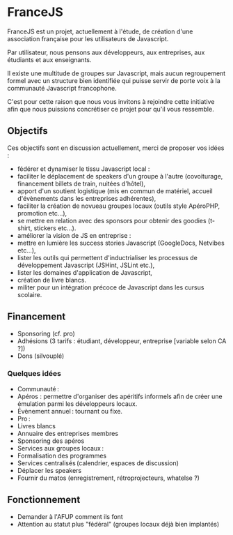 # FranceJS

FranceJS est un projet, actuellement à l'étude, de création d'une association française pour les utilisateurs de Javascript.

Par utilisateur, nous pensons aux développeurs, aux entreprises, aux étudiants et aux enseignants.

Il existe une multitude de groupes sur Javascript, mais aucun regroupement formel avec un structure bien identifiée
qui puisse servir de porte voix à la communauté Javascript francophone.

C'est pour cette raison que nous vous invitons à rejoindre cette initiative afin que nous puissions concrétiser ce
projet pour qu'il vous ressemble.


## Objectifs

Ces objectifs sont en discussion actuellement, merci de proposer vos idées :

* fédérer et dynamiser le tissu Javascript local :
 * faciliter le déplacement de speakers d'un groupe à l'autre (covoiturage, financement billets de train, nuitées d'hôtel),
 * apport d'un soutient logistique (mis en commun de matériel, accueil d'évènements dans les entreprises adhérentes),
 * faciliter la création de novueau groupes locaux (outils style ApéroPHP, promotion etc...),
 * se mettre en relation avec des sponsors pour obtenir des goodies (t-shirt, stickers etc...).
* améliorer la vision de JS en entreprise :
 * mettre en lumière les success stories Javascript (GoogleDocs, Netvibes etc...),
 * lister les outils qui permettent d'inductrialiser les processus de développement Javascript (JSHint, JSLint etc.),
 * lister les domaines d'application de Javascript,
 * création de livre blancs.
* militer pour un intégration précoce de Javascript dans les cursus scolaire.

## Financement

* Sponsoring (cf. pro)
* Adhésions (3 tarifs : étudiant, développeur, entreprise [variable selon CA ?])
* Dons (silvouplé)

### Quelques idées

* Communauté :
 * Apéros : permettre d'organiser des apéritifs informels afin de créer une émulation parmi les développeurs locaux.
 * Évènement annuel : tournant ou fixe.
* Pro :
 * Livres blancs
 * Annuaire des entreprises membres
 * Sponsoring des apéros
* Services aux groupes locaux :
 * Formalisation des programmes
 * Services centralisés (calendrier, espaces de discussion)
 * Déplacer les speakers
 * Fournir du matos (enregistrement, rétroprojecteurs, whatelse ?)

## Fonctionnement

* Demander à l'AFUP comment ils font
* Attention au statut plus "fédéral" (groupes locaux déjà bien implantés)

